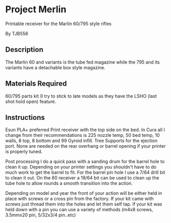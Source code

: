 # Project Merlin
Printable receiver for the Marlin 60/795 style rifles

By TJB556

## Description
The Marlin 60 and variants is the tube fed magazine while the 795 and its variants have a detachable box style magazine.

## Materials Required
60/795 parts kit (I try to stick to late models as they have the LSHO (last shot hold open) feature. 

## Instructions
Esun PLA+ preferred 
Print receiver with the top side on the bed. 
In Cura all I change from their recommendations is 225 nozzle temp, 50 bed temp, 10 walls, 8 top, 8 bottom and 99 Gyroid infill.  Tree Supports for the ejection port.  None are needed on the rear overhang or barrel opening if your printer is properly tuned.

Post processing
 I do a quick pass with a sanding drum for the barrel hole to clean it up. Depending on your printer settings you shouldn't have to do much work to get the barrel to fit.
For the barrel pin hole I use a 7/64 drill bit to clean it out.
On the 60 receiver a 19/64 bit can be used to clean up the tube hole to allow rounds a smooth transition into the action.

Depending on model and year the front of your action will be either held in place with screws or a cross pin from the factory.  If your kit came with screws just thread them into the holes and let them self tap.  If your kit was held down with a pin you can use a variety of methods (m4x8 screws, 3.5mmx20 pin, 5/32x3/4 pin..etc) 